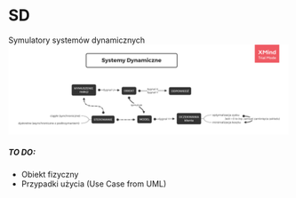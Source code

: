 # SD
Symulatory systemów dynamicznych
[
![Systemy Dynamiczne](docs/SD.png)
](https://drive.google.com/open?id=1aEgnCcPuFS5yrVLVuNkRwuGep-yxadW5)
##### TO DO:
- Obiekt fizyczny
- Przypadki użycia (Use Case from UML)
